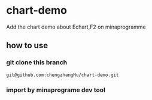 # chart-demo
Add the chart demo about Echart,F2 on minaprogramme 

## how to use

  ### git clone this branch 
   ````
   git@github.com:chengzhangHu/chart-demo.git
   ````
  ### import by minaprograme dev tool



